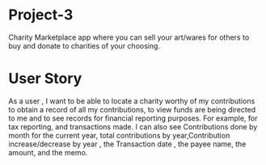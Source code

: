 # Project-3
Charity Marketplace app where you can sell your art/wares for others to buy and donate to charities of your choosing.

# User Story

As a user , I want to be able to locate a charity worthy of my contributions to obtain a record of all my contributions,  to view funds are being directed to me and to see records for financial reporting purposes. For example, for tax reporting, and transactions made. I can also see Contributions done by month for the current year, total contributions by year,Contribution increase/decrease by year , the  Transaction date , the payee name, the amount, and the memo.
